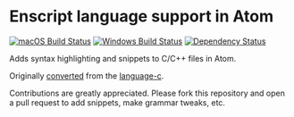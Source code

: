 # Enscript language support in Atom
[![macOS Build Status](https://travis-ci.org/atom/language-c.svg?branch=master)](https://travis-ci.org/atom/language-c)
[![Windows Build Status](https://ci.appveyor.com/api/projects/status/8oy1hmp4yrij7c32/branch/master?svg=true)](https://ci.appveyor.com/project/Atom/language-c/branch/master)
[![Dependency Status](https://david-dm.org/atom/language-c.svg)](https://david-dm.org/atom/language-c)

Adds syntax highlighting and snippets to C/C++ files in Atom.

Originally [converted](http://flight-manual.atom.io/hacking-atom/sections/converting-from-textmate)
from the [language-c](https://github.com/atom/language-c).

Contributions are greatly appreciated. Please fork this repository and open a
pull request to add snippets, make grammar tweaks, etc.
